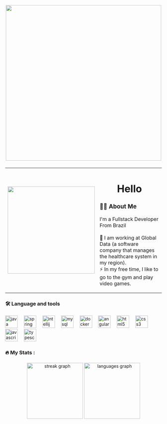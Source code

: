 <div align="center">
  <img height="500" src="https://github.com/user-attachments/assets/10d2396d-1c0d-46d8-a2b2-0c6698a4d243" />
</div>

###

<table>
  <tr>
    <td>
      <img height="280" width="280" src="https://github.com/user-attachments/assets/4c708fad-cbe0-4369-aef3-1fa178349be2" />
    </td>
    <td>
      <h1 align="center">Hello</h1>
      <h3>👩‍💻 About Me</h3>
      <p>
        I'm a Fullstack Developer From Brazil<br><br>
        🔭 I am working at Global Data (a software company that manages the healthcare system in my region).<br>
        ⚡ In my free time, I like to go to the gym and play video games.
      </p>
    </td>
  </tr>
</table>

###

<h3 align="left">🛠 Language and tools</h3>

###

<div align="left">
  <img src="https://cdn.jsdelivr.net/gh/devicons/devicon/icons/java/java-original.svg" height="40" alt="java logo" />
  <img width="12" />
  <img src="https://cdn.jsdelivr.net/gh/devicons/devicon/icons/spring/spring-original.svg" height="40" alt="spring logo" />
  <img width="12" />
  <img src="https://cdn.jsdelivr.net/gh/devicons/devicon/icons/intellij/intellij-original.svg" height="40" alt="intellij logo" />
  <img width="12" />
  <img src="https://cdn.jsdelivr.net/gh/devicons/devicon/icons/mysql/mysql-original.svg" height="40" alt="mysql logo" />
  <img width="12" />
  <img src="https://cdn.jsdelivr.net/gh/devicons/devicon/icons/docker/docker-plain-wordmark.svg" height="40" alt="docker logo" />
  <img width="12" />
  <img src="https://cdn.jsdelivr.net/gh/devicons/devicon/icons/angularjs/angularjs-original.svg" height="40" alt="angularjs logo" />
  <img width="12" />
  <img src="https://cdn.jsdelivr.net/gh/devicons/devicon/icons/html5/html5-original.svg" height="40" alt="html5 logo" />
  <img width="12" />
  <img src="https://cdn.jsdelivr.net/gh/devicons/devicon/icons/css3/css3-original.svg" height="40" alt="css3 logo" />
  <img width="12" />
  <img src="https://cdn.jsdelivr.net/gh/devicons/devicon/icons/javascript/javascript-original.svg" height="40" alt="javascript logo" />
  <img width="12" />
  <img src="https://cdn.jsdelivr.net/gh/devicons/devicon/icons/typescript/typescript-original.svg" height="40" alt="typescript logo" />
</div>

###

<h3 align="left">🔥 My Stats :</h3>

###

<div align="center">
  <img src="https://streak-stats.demolab.com?user=CarlosEDsl&locale=en&mode=daily&theme=dark&hide_border=false&border_radius=5&order=3" height="180" alt="streak graph" />
  <img src="https://github-readme-stats.vercel.app/api/top-langs?username=CarlosEDsl&locale=en&hide_title=false&layout=compact&card_width=320&langs_count=5&theme=dracula&hide_border=false&order=2" height="180" alt="languages graph" />
</div>
